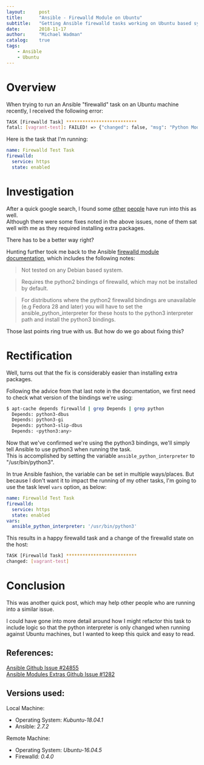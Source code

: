```yaml
---
layout:     post
title:      "Ansible - Firewalld Module on Ubuntu"
subtitle:   "Getting Ansible firewalld tasks working on Ubuntu based systems"
date:       2018-11-17
author:     "Michael Wadman"
catalog:    true
tags:
    - Ansible
    - Ubuntu
---
```


# Overview

When trying to run an Ansible "firewalld" task on an Ubuntu machine recently, I received the following error:

```bash
TASK [Firewalld Task] **************************
fatal: [vagrant-test]: FAILED! => {"changed": false, "msg": "Python Module not found: firewalld and its python module are required for this module, version 0.2.11 or newer required (0.3.9 or newer for offline operations)"}
```

Here is the task that I'm running:

```yaml
name: Firewalld Test Task
firewalld:
  service: https
  state: enabled
```


# Investigation

After a quick google search, I found some [other](https://github.com/ansible/ansible/issues/24855) [people](https://github.com/ansible/ansible-modules-extras/issues/1282) have run into this as well.  
Although there were some fixes noted in the above issues, none of them sat well with me as they required installing extra packages.

There has to be a better way right?

Hunting further took me back to the Ansible [firewalld module documentation](https://docs.ansible.com/ansible/latest/modules/firewalld_module.html), which includes the following notes:

> Not tested on any Debian based system.

> Requires the python2 bindings of firewalld, which may not be installed by default.

> For distributions where the python2 firewalld bindings are unavailable (e.g Fedora 28 and later) you will have to set the ansible_python_interpreter for these hosts to the python3 interpreter path and install the python3 bindings.

Those last points ring true with us. But how do we go about fixing this?

# Rectification

Well, turns out that the fix is considerably easier than installing extra packages.

Following the advice from that last note in the documentation, we first need to check what version of the bindings we're using:

```bash
$ apt-cache depends firewalld | grep Depends | grep python
  Depends: python3-dbus
  Depends: python3-gi
  Depends: python3-slip-dbus
  Depends: <python3:any>
```

Now that we've confirmed we're using the python3 bindings, we'll simply tell Ansible to use python3 when running the task.  
This is accomplished by setting the variable `ansible_python_interpreter` to "/usr/bin/python3".

In true Ansible fashion, the variable can be set in multiple ways/places. But because I don't want it to impact the running of my other tasks, I'm going to use the task level `vars` option, as below:

```yaml
name: Firewalld Test Task
firewalld:
  service: https
  state: enabled
vars:
  ansible_python_interpreter: '/usr/bin/python3'
```

This results in a happy firewalld task and a change of the firewalld state on the host:

```bash
TASK [Firewalld Task] **************************
changed: [vagrant-test]
```

# Conclusion

This was another quick post, which may help other people who are running into a similar issue.  

I could have gone into more detail around how I might refactor this task to include logic so that the python interpreter is only changed when running against Ubuntu machines, but I wanted to keep this quick and easy to read.

## References:

[Ansible Github Issue #24855](https://github.com/ansible/ansible/issues/24855)  
[Ansible Modules Extras Github Issue #1282](https://github.com/ansible/ansible-modules-extras/issues/1282)

## Versions used:

Local Machine:
- Operating System: *Kubuntu-18.04.1*
- Ansible: *2.7.2*  

Remote Machine:
- Operating System: *Ubuntu-16.04.5*  
- Firewalld: *0.4.0*
